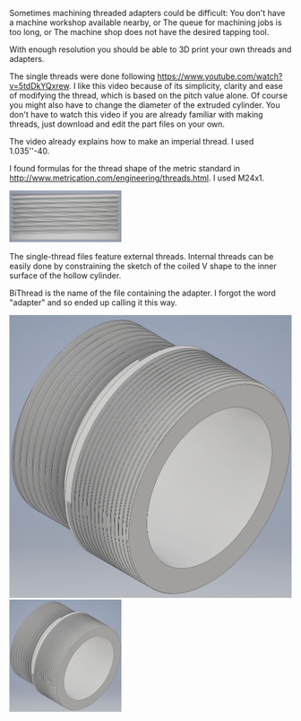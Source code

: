 Sometimes machining threaded adapters could be difficult:
You don't have a machine workshop available nearby, or
The queue for machining jobs is too long, or
The machine shop does not have the desired tapping tool.

With enough resolution you should be able to 3D print your own threads and adapters.

The single threads were done following https://www.youtube.com/watch?v=5tdDkYQxrew. I like this video because of its simplicity, clarity and ease of modifying the thread, which is based on the pitch value alone. Of course you might also have to change the diameter of the extruded cylinder. You don't have to watch this video if you are already familiar with making threads, just download and edit the part files on your own.

The video already explains how to make an imperial thread. I used 1.035''-40.

I found formulas for the thread shape of the metric standard in http://www.metrication.com/engineering/threads.html. I used M24x1.

<img src="Thread_Metric.jpg" width="200" />

The single-thread files feature external threads. Internal threads can be easily done by constraining the sketch of the coiled V shape to the inner surface of the hollow cylinder.

BiThread is the name of the file containing the adapter. I forgot the word "adapter" and so ended up calling it this way.

![BiThread](BiThread.jpg)
<img src="BiThread.jpg" width="200" />
